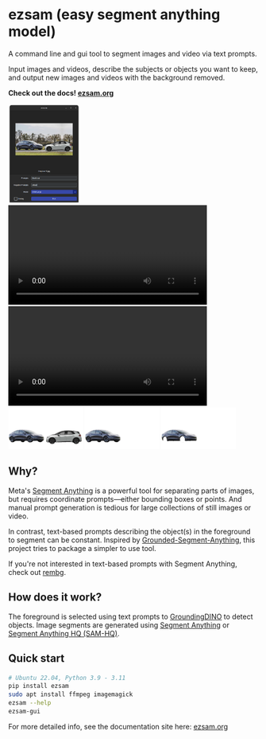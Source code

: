 # ezsam (easy segment anything model)

A command line and gui tool to segment images and video via text prompts.

Input images and videos, describe the subjects or objects you want to keep, and output new images and videos with the background removed.

**Check out the docs! [ezsam.org](https://www.ezsam.org)**

<img src="examples/car-3.gui.png" height=200 />
<video src="examples/food.mp4" height=200 controls>
  A large table with plates of Thanksgiving food including a whole turkey on a conveyor-style lazy susan.
</video>
<video src="examples/food.turkey.webm" height=200 controls>
  A whole cooked turkey flying through the void.
</video>

<img src="examples/car-3.both.png" width=150 />

<img src="examples/car-3.black.png" width=150 />

<img src="examples/car-3.nowheels.png" width=150 />

## Why?

Meta's [Segment Anything](https://github.com/facebookresearch/segment-anything) is a powerful tool for separating parts of images,
but requires coordinate prompts&mdash;either bounding boxes or points.
And manual prompt generation is tedious for large collections of still images or video.

In contrast, text-based prompts describing the object(s) in the foreground to segment can be constant.
Inspired by [Grounded-Segment-Anything](https://github.com/IDEA-Research/Grounded-Segment-Anything),
this project tries to package a simpler to use tool.

If you're not interested in text-based prompts with Segment Anything, 
check out [rembg](https://github.com/danielgatis/rembg).

## How does it work?

The foreground is selected using text prompts to [GroundingDINO](https://github.com/IDEA-Research/GroundingDINO) to detect objects.
Image segments are generated using [Segment Anything](https://github.com/facebookresearch/segment-anything) 
or [Segment Anything HQ (SAM-HQ)](https://github.com/SysCV/SAM-HQ).

## Quick start

```bash
# Ubuntu 22.04, Python 3.9 - 3.11
pip install ezsam
sudo apt install ffmpeg imagemagick
ezsam --help
ezsam-gui
```

For more detailed info, see the documentation site here: [ezsam.org](https://www.ezsam.org)
